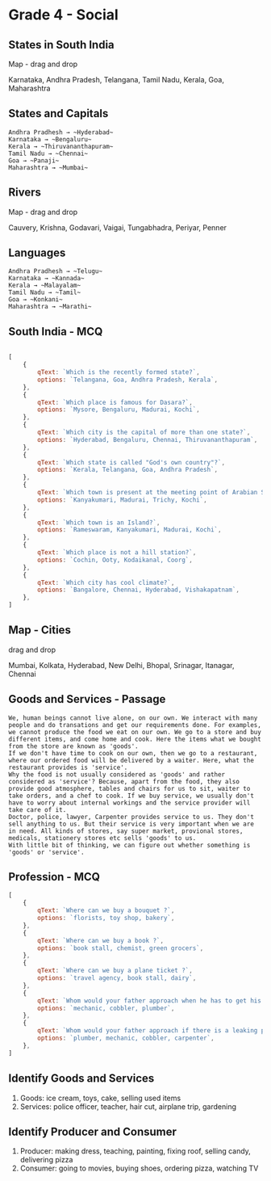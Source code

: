 # Grade 4 - Social

## States in South India

Map - drag and drop

Karnataka, Andhra Pradesh, Telangana, Tamil Nadu, Kerala, Goa, Maharashtra

## States and Capitals

```
Andhra Pradhesh → ~Hyderabad~
Karnataka → ~Bengaluru~
Kerala → ~Thiruvananthapuram~
Tamil Nadu → ~Chennai~
Goa → ~Panaji~
Maharashtra → ~Mumbai~
```

## Rivers

Map - drag and drop

Cauvery, Krishna, Godavari, Vaigai, Tungabhadra, Periyar, Penner

## Languages

```
Andhra Pradhesh → ~Telugu~
Karnataka → ~Kannada~
Kerala → ~Malayalam~
Tamil Nadu → ~Tamil~
Goa → ~Konkani~
Maharashtra → ~Marathi~
```

## South India - MCQ

```js

[
    {
        qText: `Which is the recently formed state?`,
        options: `Telangana, Goa, Andhra Pradesh, Kerala`,
    },
    {
        qText: `Which place is famous for Dasara?`,
        options: `Mysore, Bengaluru, Madurai, Kochi`,
    },
    {
        qText: `Which city is the capital of more than one state?`,
        options: `Hyderabad, Bengaluru, Chennai, Thiruvananthapuram`,
    },
    {
        qText: `Which state is called "God's own country"?`,
        options: `Kerala, Telangana, Goa, Andhra Pradesh`,
    },
    {
        qText: `Which town is present at the meeting point of Arabian Sea, Bay of Bengal and Indian Ocean?`,
        options: `Kanyakumari, Madurai, Trichy, Kochi`,
    },
    {
        qText: `Which town is an Island?`,
        options: `Rameswaram, Kanyakumari, Madurai, Kochi`,
    },
    {
        qText: `Which place is not a hill station?`,
        options: `Cochin, Ooty, Kodaikanal, Coorg`,
    },
    {
        qText: `Which city has cool climate?`,
        options: `Bangalore, Chennai, Hyderabad, Vishakapatnam`,
    },
]
```

## Map - Cities

drag and drop

Mumbai, Kolkata, Hyderabad, New Delhi, Bhopal, Srinagar, Itanagar, Chennai

## Goods and Services - Passage

```
We, human beings cannot live alone, on our own. We interact with many people and do transations and get our requirements done. For examples, we cannot produce the food we eat on our own. We go to a store and buy different items, and come home and cook. Here the items what we bought from the store are known as 'goods'.
If we don't have time to cook on our own, then we go to a restaurant, where our ordered food will be delivered by a waiter. Here, what the restaurant provides is 'service'.
Why the food is not usually considered as 'goods' and rather considered as 'service'? Because, apart from the food, they also provide good atmosphere, tables and chairs for us to sit, waiter to take orders, and a chef to cook. If we buy service, we usually don't have to worry about internal workings and the service provider will take care of it.
Doctor, police, lawyer, Carpenter provides service to us. They don't sell anything to us. But their service is very important when we are in need. All kinds of stores, say super market, provional stores, medicals, stationery stores etc sells 'goods' to us.
With little bit of thinking, we can figure out whether something is 'goods' or 'service'.
```

## Profession - MCQ

```js
[
    {
        qText: `Where can we buy a bouquet ?`,
        options: `florists, toy shop, bakery`,
    },
    {
        qText: `Where can we buy a book ?`,
        options: `book stall, chemist, green grocers`,
    },
    {
        qText: `Where can we buy a plane ticket ?`,
        options: `travel agency, book stall, dairy`,
    },
    {
        qText: `Whom would your father approach when he has to get his car repaired?`,
        options: `mechanic, cobbler, plumber`,
    },
    {
        qText: `Whom would your father approach if there is a leaking pipe?`,
        options: `plumber, mechanic, cobbler, carpenter`,
    },
]
```

## Identify Goods and Services

1. Goods: ice cream, toys, cake, selling used items
2. Services: police officer, teacher, hair cut, airplane trip, gardening

## Identify Producer and Consumer

1. Producer: making dress, teaching, painting, fixing roof, selling candy, delivering pizza
2. Consumer: going to movies, buying shoes, ordering pizza, watching TV